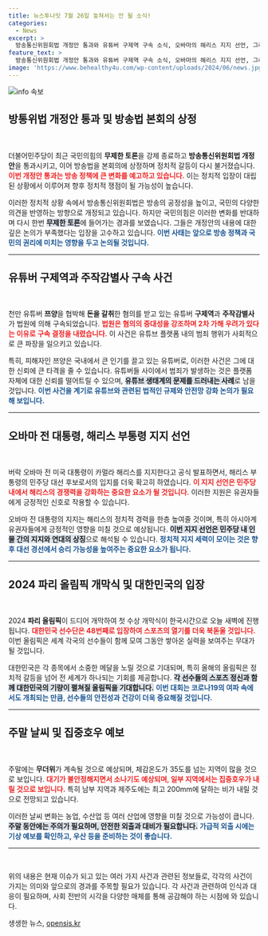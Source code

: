 ```yaml
---
title: 뉴스투나잇 7월 26일 놓쳐서는 안 될 소식!
categories:
  - News
excerpt: >
  방송통신위원회법 개정안 통과와 유튜버 구제역 구속 소식, 오바마의 해리스 지지 선언, 그리고 시작된 파리 올림픽. 주말 무더위 속 소나기 예보까지, 지금 가장 뜨거운 이슈를 한눈에 확인하세요!
feature_text: >
  방송통신위원회법 개정안 통과와 유튜버 구제역 구속 소식, 오바마의 해리스 지지 선언, 그리고 시작된 파리 올림픽. 주말 무더위 속 소나기 예보까지, 지금 가장 뜨거운 이슈를 한눈에 확인하세요!
image: 'https://www.behealthy4u.com/wp-content/uploads/2024/06/news.jpg'
---
```


<p><img src="https://www.behealthy4u.com/wp-content/uploads/2024/06/news.jpg" alt="info 속보" /></p>

<h2 data-ke-size="size26">방통위법 개정안 통과 및 방송법 본회의 상정</h2>

<p data-ke-size="size16">&nbsp;</p>

<p>더불어민주당이 최근 국민의힘의 <b>무제한 토론</b>을 강제 종료하고 <b>방송통신위원회법 개정안</b>을 통과시키고, 이어 방송법을 본회의에 상정하며 정치적 갈등이 다시 불거졌습니다. <b><span style="color: #ee2323;">이번 개정안 통과는 방송 정책에 큰 변화를 예고하고 있습니다.</span></b> 이는 정치적 입장이 대립된 상황에서 이루어져 향후 정치적 쟁점이 될 가능성이 높습니다. </p>

<p>이러한 정치적 상황 속에서 방송통신위원회법은 방송의 공정성을 높이고, 국민의 다양한 의견을 반영하는 방향으로 개정되고 있습니다. 하지만 국민의힘은 이러한 변화를 반대하며 다시 한번 <b><span style="background-color: #21538527;">무제한 토론</span></b>에 들어가는 경과를 보였습니다. 그들은 개정안의 내용에 대한 깊은 논의가 부족했다는 입장을 고수하고 있습니다. <b><span style="color: #1a5490;">이번 사태는 앞으로 방송 정책과 국민의 권리에 미치는 영향을 두고 논의될 것입니다.</span></b></p>

<hr>

<h2 data-ke-size="size26">유튜버 구제역과 주작감별사 구속 사건</h2>

<p data-ke-size="size16">&nbsp;</p>

<p>천만 유튜버 <b>쯔양</b>을 협박해 <b>돈을 갈취</b>한 혐의를 받고 있는 유튜버 <b>구제역</b>과 <b>주작감별사</b>가 법원에 의해 구속되었습니다. <b><span style="color: #ee2323;">법원은 혐의의 중대성을 강조하며 2차 가해 우려가 있다는 이유로 구속 결정을 내렸습니다.</span></b> 이 사건은 유튜브 플랫폼 내의 범죄 행위가 사회적으로 큰 파장을 일으키고 있습니다. </p>

<p>특히, 피해자인 쯔양은 국내에서 큰 인기를 끌고 있는 유튜버로, 이러한 사건은 그에 대한 신뢰에 큰 타격을 줄 수 있습니다. 유튜버들 사이에서 범죄가 발생하는 것은 플랫폼 자체에 대한 신뢰를 떨어트릴 수 있으며, <b><span style="background-color: #21538527;">유튜브 생태계의 문제를 드러내는 사례</span></b>로 남을 것입니다. <b><span style="color: #1a5490;">이번 사건을 계기로 유튜브와 관련된 법적인 규제와 안전망 강화 논의가 필요해 보입니다.</span></b></p>

<hr>

<h2 data-ke-size="size26">오바마 전 대통령, 해리스 부통령 지지 선언</h2>

<p data-ke-size="size16">&nbsp;</p>

<p>버락 오바마 전 미국 대통령이 카멀라 해리스를 지지한다고 공식 발표하면서, 해리스 부통령의 민주당 대선 후보로서의 입지를 더욱 확고히 하였습니다. <b><span style="color: #ee2323;">이 지지 선언은 민주당 내에서 해리스의 경쟁력을 강화하는 중요한 요소가 될 것입니다.</span></b> 이러한 지원은 유권자들에게 긍정적인 신호로 작용할 수 있습니다.</p>

<p>오바마 전 대통령의 지지는 해리스의 정치적 경력을 한층 높여줄 것이며, 특히 아시아계 유권자들에게 긍정적인 영향을 미칠 것으로 예상됩니다. <b><span style="background-color: #21538527;">이번 지지 선언은 민주당 내 인물 간의 지지와 연대의 상징</span></b>으로 해석될 수 있습니다. <b><span style="color: #1a5490;">정치적 지지 세력이 모이는 것은 향후 대선 경선에서 승리 가능성을 높여주는 중요한 요소가 됩니다.</span></b></p>

<hr>

<h2 data-ke-size="size26">2024 파리 올림픽 개막식 및 대한민국의 입장</h2>

<p data-ke-size="size16">&nbsp;</p>

<p>2024 <b>파리 올림픽</b>이 드디어 개막하여 첫 수상 개막식이 한국시간으로 오늘 새벽에 진행됩니다. <b><span style="color: #ee2323;">대한민국 선수단은 48번째로 입장하여 스포츠의 열기를 더욱 북돋울 것입니다.</span></b> 이번 올림픽은 세계 각국의 선수들이 함께 모여 그동안 쌓아온 실력을 보여주는 무대가 될 것입니다.</p>

<p>대한민국은 각 종목에서 소중한 메달을 노릴 것으로 기대되며, 특히 올해의 올림픽은 정치적 갈등을 넘어 전 세계가 하나되는 기회를 제공합니다. <b><span style="background-color: #21538527;">각 선수들의 스포츠 정신과 함께 대한민국의 기량이 펼쳐질 올림픽을 기대합니다.</span></b> <b><span style="color: #1a5490;">이번 대회는 코로나19의 여파 속에서도 개최되는 만큼, 선수들의 안전성과 건강이 더욱 중요해질 것입니다.</span></b></p>

<hr>

<h2 data-ke-size="size26">주말 날씨 및 집중호우 예보</h2>

<p data-ke-size="size16">&nbsp;</p>

<p>주말에는 <b>무더위</b>가 계속될 것으로 예상되며, 체감온도가 35도를 넘는 지역이 많을 것으로 보입니다. <b><span style="color: #ee2323;">대기가 불안정해지면서 소나기도 예상되며, 일부 지역에서는 집중호우가 내릴 것으로 보입니다.</span></b> 특히 남부 지역과 제주도에는 최고 200mm에 달하는 비가 내릴 것으로 전망되고 있습니다.</p>

<p>이러한 날씨 변화는 농업, 수산업 등 여러 산업에 영향을 미칠 것으로 가능성이 큽니다. <b><span style="background-color: #21538527;">주말 동안에는 주의가 필요하며, 안전한 외출과 대비가 필요합니다.</span></b> <b><span style="color: #1a5490;">가급적 외출 시에는 기상 예보를 확인하고, 우산 등을 준비하는 것이 좋습니다.</span></b></p>

<hr>

<p data-ke-size="size16">&nbsp;</p>

<p>위의 내용은 현재 이슈가 되고 있는 여러 가지 사건과 관련된 정보들로, 각각의 사건이 가지는 의미와 앞으로의 경과를 주목할 필요가 있습니다. 각 사건과 관련하여 인식과 대응이 필요하며, 사회 전반의 시각을 다양한 매체를 통해 공감해야 하는 시점에 와 있습니다.</p>
생생한 뉴스, <a href="https://opensis.kr" rel="dofollow">opensis.kr</a>


